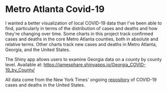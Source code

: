 # Metro Atlanta Covid-19

I wanted a better visualization of local COVID-19 data than I've been able to 
find, particularly in terms of the distribution of cases and deaths
and how they're changing over time. Some charts in this project track confirmed 
cases and deaths in the core Metro Atlanta counties, both in absolute and 
relative terms. Other charts track new cases and deaths in Metro Atlanta, 
Georgia, and the United States.

The Shiny app allows users to examine Georgia data on a county by county level. Available at: https://jamesphare.shinyapps.io/Georgia_COVID-19_by_County/

All data come from the New York Times' ongoing [repository](https://github.com/nytimes/covid-19-data) of COVID-19 cases and
deaths in the United States.
